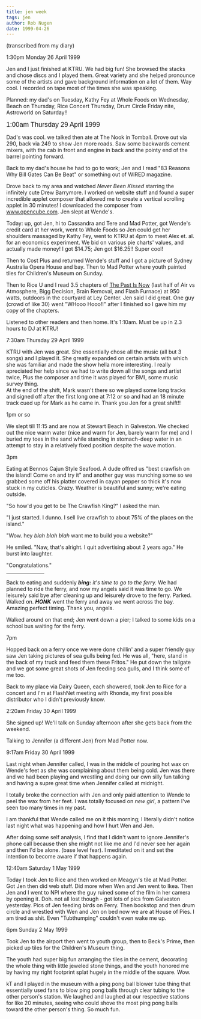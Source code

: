 ```yaml
---
title: jen week
tags: jen
author: Rob Nugen
date: 1999-04-26
---
```


<p class=note>(transcribed from my diary)</p>
<p class=date>1:30pm Monday 26 April 1999</p>

<p>Jen and I just finished at KTRU.  We had big fun!  She browsed the stacks and chose discs and I played them. Great variety and she helped pronounce some of the artists and gave background information on a lot of them.  Way cool.  I recorded on tape most of the times she was speaking.

<p>Planned: my dad's on Tuesday, Kathy Fey at Whole Foods on Wednesday, Beach on Thursday, Rice Concert Thursday, Drum Circle Friday nite, Astroworld on Saturday!!

<p class=date></p>
<p><font size="+1" face="arial">1:00am Thursday 29 April 1999</font>

<p>Dad's was cool. we talked then ate at The Nook in Tomball.  Drove out via 290, back via 249 to show Jen more roads.  Saw some backwards cement mixers, with the cab in front and engine in back and the pointy end of the barrel pointing forward.

<p>Back to my dad's house he had to go to work; Jen and I read "83 Reasons Why Bill Gates Can Be Beat" or something out of WIRED magazine.

<p>Drove back to my area and watched <em>Never Been Kissed</em> starring the infinitely cute Drew Barrymore.   I worked on website stuff and found a super incredible applet composer that allowed me to create a vertical scrolling applet in 30 minutes!  I downloaded the composer from <a href="http://www.opencube.com">www.opencube.com</a>.  Jen slept at Wende's.

<p>Today: up, got Jen, hi to Cassandra and Tere and Mad Potter, got Wende's credit card at her work, went to Whole Foods so Jen could get her shoulders massaged by Kathy Fey, went to KTRU at 4pm to meet Alex et. al. for an economics experiment. We bid on various pie charts' values, and actually made money! I got $14.75; Jen got $16.25!!  Super cool!

<p>Then to Cost Plus and returned Wende's stuff and I got a picture of Sydney Australia Opera House and bay.  Then to Mad Potter where youth painted tiles for Children's Museum on Sunday.

<p>Then to Rice U and I read 3.5 chapters of <a
href="/writings/thepin/index.shtml">The Past Is Now</a> (last half of
Air vs Atmosphere, Bigg Decision, Brain Removal, and Flash Furnace) at
950 watts, outdoors in the courtyard at Ley Center.  Jen said I did
great.  One guy (crowd of like 30) went "WHooo Hooo!!" after I
finished so I gave him my copy of the chapters.</p>

<p>Listened to other readers and then home.  It's 1:10am.  Must be up in 2.3 hours to DJ at KTRU!

<p class=date>7:30am Thursday 29 April 1999</p>

<p>KTRU with Jen was great.  She essentially chose all the music (all but 3 songs) and I played it.  She greatly expanded on certain artists with which she was familiar and made the show hella more interesting.  I really apreciated her help since we had to write down all the songs and artist twice, Plus the composer and time it was played for BMI, some music survey thing.
<br>At the end of the shift, Mark wasn't there so we played some long tracks and signed off after the first long one at 7:12 or so and had an 18 minute track cued up for Mark as he came in.  Thank you Jen for a great shift!!

<p class=date>1pm or so</p>

<p>We slept till 11:15 and are now at Stewart Beach in Galveston.  We checked out the nice warm water (nice and warm for Jen, barely warm for me) and I buried my toes in the sand while standing in stomach-deep water in an attempt to stay in a relatively fixed position despite the wave motion.

<p class=date>3pm</p>

<p>Eating at Bennos Cajun Style Seafood.  A dude offred us "best crawfish on the island!  Come on and try it" and another guy was munching some so we grabbed some off his platter covered in cayan pepper so thick it's now stuck in my cuticles. Crazy.  Weather is beautiful and sunny; we're eating outside.

<p>"So how'd you get to be The Crawfish King?" I asked the man.

<p>"I just started. I dunno.  I sell live crawfish to about 75% of the places on the island."

<p>"Wow.  hey <em>blah blah blah</em> want me to build you a website?"

<p>He smiled. "Naw, that's alright. I quit advertising about 2 years ago."  He burst into laughter.

<p>"Congratulations."

<p><hr width="20%" align="left">

<p>Back to eating and suddenly <em><b>bing:</b> it's time to go to the ferry.</em>  We had planned to ride the ferry, and now my angels said it was time to go.  We leisurely said bye after cleaning up and leisurely drove to the ferry.  Parked.  Walked on. <em><b>HONK</b></em> went the ferry and away we went across the bay.  Amazing perfect timing.  Thank you, angels.

<p>Walked around on that end; Jen went down a pier; I talked to some kids on a school bus waiting for the ferry.

<p class=date>7pm</p>

<p>Hopped back on a ferry once we were done chillin' and a super friendly guy saw Jen taking pictures of sea gulls being fed.  He was all, "here, stand in the back of my truck and feed them these Fritos."  He put down the tailgate and we got some great shots of Jen feeding sea gulls, and I think some of me too.

<p>Back to my place via Dairy Queen, each showered, took Jen to Rice for a concert and I'm at FlashNet meeting with Rhonda, my first possible distributor who I didn't previously know.

<p class=date>2:20am Friday 30 April 1999</p>

<p>She signed up!  We'll talk on Sunday afternoon after she gets back from the weekend.

<p>Talking to Jennifer (a different Jen) from Mad Potter now.

<p class=date>9:17am Friday 30 April 1999</p>

<p>Last night when Jennifer called, I was in the middle of pouring hot wax on Wende's feet as she was complaining about them being cold.  Jen was there and we had been playing and wrestling and doing our own silly fun talking and having a supre great time when Jennifer called at midnight.

<p>I totally broke the connection with Jen and only paid attention to Wende to peel the wax from her feet.  I was totally focused on <em>new girl</em>, a pattern I've seen too many times in my past.

<p>I am thankful that Wende called me on it this morning; I literally didn't notice last night what was happening and how I hurt Wen and Jen.

<p>After doing some self analysis, I find that I didn't want to ignore Jennifer's phone call because then she might not like me and I'd never see her again and then I'd be alone. (base level fear).   I meditated on it and set the intention to become aware if that happens again.

<p class=date>12:40am Saturday 1 May 1999</p>

<p>Today I took Jen to Rice and then worked on Meagyn's tile at Mad Potter.  Got Jen then did web stuff.  Did more when Wen and Jen went to Ikea. Then Jen and I went to NPI where the guy ruined some of the film in her camera by opening it.  Doh.  not all lost though - got lots of pics from Galveston yesterday.  Pics of Jen feeding birds on Ferry.  Then bookstop and then drum circle and wrestled with Wen and Jen on bed now we are at House of Pies. I am tired as shit.  Even "Tubthumping" couldn't even wake me up.

<p class=date>6pm Sunday 2 May 1999</p>

<p>Took Jen to the airport then went to youth group, then to Beck's Prime, then picked up tiles for the Children's Museum thing. 

<p>The youth had super big fun arranging the tiles in the cement, decorating the whole thing with little jeweled stone things, and the youth honored me by having my right footprint splat hugely in the middle of the square. Wow.

<p>kT and I played in the museum with a ping pong ball blower tube thing that essentially used fans to blow ping pong balls through clear tubing to the other person's station.  We laughed and laughed at our respective stations for like 20 minutes, seeing who could shove the most ping pong balls toward the other person's thing.  So much fun.
